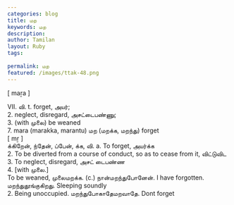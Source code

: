 ```yaml
---
categories: blog
title: மற
keywords: மற
description: 
author: Tamilan
layout: Ruby
tags: 
 
permalink: மற
featured: /images/ttak-48.png
---
```

  
[ maṟa ]  
  
VII. வி. t. forget, அயர்;  
2. neglect, disregard, அசட்டைபண்ணு;  
3. (with முலை) be weaned  
7. mara (marakka, marantu) மற (மறக்க, மறந்து) forget  
[ mṟ ]  
க்கிறேன், ந்தேன், ப்பேன், க்க, வி. a. To forget, அயர்க்க  
2. To be diverted from a course of conduct, so as to cease from it, விட்டுவிட  
3. To neglect, disregard, அசட் டைபண்ண  
4. [with முலை.]  
To be weaned, முலைமறக்க. (c.) நான்மறந்துபோனேன். I have forgotten. மறந்துதூங்குகிறது. Sleeping soundly  
2. Being unoccupied. மறந்துபோகாதேமறவாதே. Dont forget